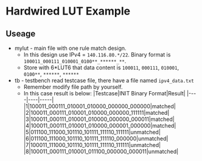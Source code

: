 # Hardwired LUT Example
## Useage
* mylut - main file with one rule match design.
	* In this design use IPv4 = `140.116.80.*/22`. Binary format is `100011_000111_010001_0100**_******_**`.
	* Store with 6\*LUT6 that data content is `100011`, `000111`, `010001`, `0100**`, `******`, `******`
* tb - testbench read testcase file, there have a file named `ipv4_data.txt`
	* Remember modify file path by yourself.
	* In this case result is below:
	|Testcase|INIT Binary Format|Result|
	|----|----|-----|
	|1|100011_000111_010001_010000_000000_000000|matched|
	|2|100011_000111_010001_010000_000000_111111|matched|
	|3|100011_000111_010001_010000_000000_000011|matched|
	|4|100011_000111_010001_010000_000001_000000|matched|
	|5|011100_111000_101110_101111_111110_111111|unmatched|
	|6|011100_111000_101110_101111_111110_000000|unmatched|
	|7|100011_111000_101110_101111_111110_111111|unmatched|
	|8|100011_000111_010001_011100_000000_000011|unmatched|